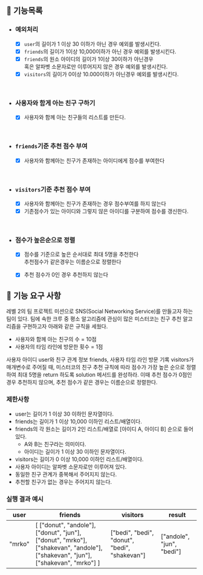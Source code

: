 ## 📌 기능목록
- ### 예외처리
  - [x] `user`의 길이가 1 이상 30 이하가 아닌 경우 예외를 발생시킨다.
  - [x] `friends`의 길이가 1이상 10,000이하가 아닌 경우 예외를 발생시킨다.
  - [x] `friends`의 원소 아이디의 길이가 1이상 30이하가 아닌경우 <br>
    혹은 알파벳 소문자로만 이루어지지 않은 경우 예외를 발생시킨다.
  - [x] `visitors`의 길이가 0이상 10.000이하가 아닌경우 예외를 발생시킨다.

<br/>

- ### 사용자와 함게 아는 친구 구하기
  - [x] 사용자와 함께 아는 친구들의 리스트를 만든다.


<br/>

- ### `friends`기준 추천 점수 부여
  - [x] 사용자와 함께아는 친구가 존재하는 아이디에게 점수를 부여한다

<br/>

- ### `visitors`기준 추천 점수 부여
  - [x] 사용자와 함께아는 친구가 존재하는 경우 점수부여를 하지 않는다
  - [x] 기존점수가 있는 아이디와 그렇지 않은 아이디를 구분하여 점수를 갱신한다.

<br/>

- ### 점수가 높은순으로 정렬
  - [x] 점수를 기준으로 높은 순서대로 최대 5명을 추천한다<br> 추천점수가 같은경우는 이름순으로 정렬한다
  - [x] 추천 점수가 0인 경우 추천하지 않는다



## 🚀 기능 요구 사항

레벨 2의 팀 프로젝트 미션으로 SNS(Social Networking Service)를 만들고자 하는 팀이 있다. 팀에 속한 크루 중 평소 알고리즘에 관심이 많은 미스터코는 친구 추천 알고리즘을 구현하고자 아래와 같은 규칙을 세웠다.

- 사용자와 함께 아는 친구의 수 = 10점
- 사용자의 타임 라인에 방문한 횟수 = 1점

사용자 아이디 user와 친구 관계 정보 friends, 사용자 타임 라인 방문 기록 visitors가 매개변수로 주어질 때, 미스터코의 친구 추천 규칙에 따라 점수가 가장 높은 순으로 정렬하여 최대 5명을 return 하도록 solution 메서드를 완성하라. 이때 추천 점수가 0점인 경우 추천하지 않으며, 추천 점수가 같은 경우는 이름순으로 정렬한다.

### 제한사항

- user는 길이가 1 이상 30 이하인 문자열이다.
- friends는 길이가 1 이상 10,000 이하인 리스트/배열이다.
- friends의 각 원소는 길이가 2인 리스트/배열로 [아이디 A, 아이디 B] 순으로 들어있다.
  - A와 B는 친구라는 의미이다.
  - 아이디는 길이가 1 이상 30 이하인 문자열이다.
- visitors는 길이가 0 이상 10,000 이하인 리스트/배열이다.
- 사용자 아이디는 알파벳 소문자로만 이루어져 있다.
- 동일한 친구 관계가 중복해서 주어지지 않는다.
- 추천할 친구가 없는 경우는 주어지지 않는다.

### 실행 결과 예시

| user | friends | visitors | result |
| --- | --- | --- | --- |
| "mrko" | [ ["donut", "andole"], ["donut", "jun"], ["donut", "mrko"], ["shakevan", "andole"], ["shakevan", "jun"], ["shakevan", "mrko"] ] | ["bedi", "bedi", "donut", "bedi", "shakevan"] | ["andole", "jun", "bedi"] |
